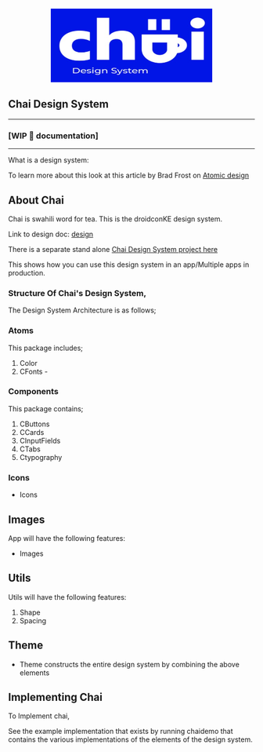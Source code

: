 <p align="center">
  <a href="https://github.com/droidconKE/droidconKE2022Android">
    <img src="https://raw.githubusercontent.com/droidconKE/iconPack/master/images/chaicover.png" alt="Chai Design Logo" width=330 height=150>
  </a>

## Chai Design System

---

### [WIP 🚧 documentation]

---

What is a design system:

To learn more about this look at this article by Brad Frost on [Atomic design](https://bradfrost.com/blog/post/atomic-web-design/)

## About Chai

Chai is swahili word for tea.
This is the droidconKE design system.

Link to design doc: [design ](https://xd.adobe.com/view/eb1ed4ed-fd4d-4ba2-b2f7-a91c7379a022-be4d/screen/cfea72b5-9007-4335-ae86-9162594c094f/)


There is a separate stand alone [Chai Design System project here](https://github.com/tamzi/ChaiDesignSystem)

This shows how you can use this design system in an app/Multiple apps in production.

### Structure Of Chai's Design System,

The Design System Architecture is as follows;

### Atoms

This package includes;

1. Color
2. CFonts -

### Components

This package contains;

1. CButtons
2. CCards
3. CInputFields
4. CTabs
5. Ctypography

### Icons

- Icons

## Images

App will have the following features:

- Images

## Utils

Utils will have the following features:

1. Shape
2. Spacing

## Theme

- Theme constructs the entire design system by combining the above elements

## Implementing Chai

To Implement chai,

See the example implementation that  exists by running chaidemo that contains the various implementations of the elements of the design system.
